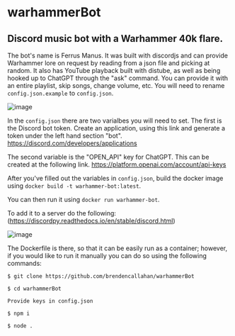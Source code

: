 # warhammerBot
## Discord music bot with a Warhammer 40k flare.

The bot's name is Ferrus Manus. It was built with discordjs and can provide Warhammer lore on request by reading from a json file and picking at random. It also has YouTube playback built with distube, as well as being hooked up to ChatGPT through the "ask" command. You can provide it with an entire playlist, skip songs, change volume, etc. You will need to rename `config.json.example` to `config.json`.

![image](https://github.com/brendencallahan/warhammerBot/assets/47364240/64313834-9294-46a0-b5f8-400a66967273)

In the `config.json` there are two varialbes you will need to set. The first is the Discord bot token. Create an application, using this link and generate a token under the left hand section "bot".
https://discord.com/developers/applications

The second variable is the "OPEN_API" key for ChatGPT. This can be created at the following link.
https://platform.openai.com/account/api-keys

After you've filled out the variables in `config.json`, build the docker image using `docker build -t warhammer-bot:latest`.

You can then run it using `docker run warhammer-bot`.

To add it to a server do the following: (https://discordpy.readthedocs.io/en/stable/discord.html)

![image](https://github.com/brendencallahan/warhammerBot/assets/47364240/5d24a9a8-a7dc-411a-a853-82486f9031e6)



The Dockerfile is there, so that it can be easily run as a container; however, if you would like to run it manually you can do so using the following commands:

`$ git clone https://github.com/brendencallahan/warhammerBot`  

`$ cd warhammerBot`  

`Provide keys in config.json`  

`$ npm i`  

`$ node .`
